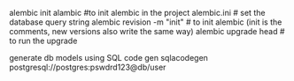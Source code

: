 alembic init alambic  #to init alembic in the project
alembic.ini # set the database query string
alembic revision -m "init" # to init alembic (init is the comments, new versions also write the same way)
alembic upgrade head # to run the upgrade


generate db models using SQL code gen
sqlacodegen postgresql://postgres:pswdrd123@db/user
